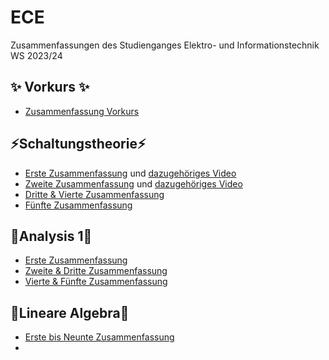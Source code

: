 # ECE

Zusammenfassungen des Studienganges Elektro- und Informationstechnik WS 2023/24

## ✨ Vorkurs ✨

-   [Zusammenfassung Vorkurs](/Vorkurs/Vorkurs_Zusammenfassung.pdf)

## ⚡Schaltungstheorie⚡

-   [Erste Zusammenfassung](/Schaltungstheorie/Zusammenfassungen/ST_ZF_1.png) und [dazugehöriges Video](https://www.youtube.com/watch?v=NnK4rBzMl0s)
-   [Zweite Zusammenfassung](/Schaltungstheorie/Zusammenfassungen/ST_ZF_2.png) und [dazugehöriges Video](https://www.youtube.com/watch?v=S2WF1JfdYZg)
-   [Dritte & Vierte Zusammenfassung](/Schaltungstheorie/Zusammenfassungen/ST_ZF_3_4.pdf)
-   [Fünfte Zusammenfassung](/Schaltungstheorie/Zusammenfassungen/ST_ZF_5.pdf)

## 🧮Analysis 1🧮

-   [Erste Zusammenfassung](/Analysis_1/AN1_ZF_1.png)
-   [Zweite & Dritte Zusammenfassung](/Analysis_1/AN1_ZF_2-3.pdf)
-   [Vierte & Fünfte Zusammenfassung](/Analysis_1/AN1_ZF_4-5.pdf)

## 📐Lineare Algebra📐
- [Erste bis Neunte Zusammenfassung](/Lineare_Algebra/LinAlg_ZF_1-9.pdf)
- 

